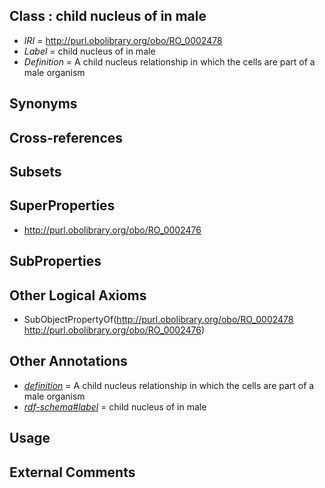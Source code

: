 
## Class : child nucleus of in male

 * *IRI* = http://purl.obolibrary.org/obo/RO_0002478
 * *Label* = child nucleus of in male
 * *Definition* = A child nucleus relationship in which the cells are part of a male organism

## Synonyms


## Cross-references


## Subsets


## SuperProperties

 * <http://purl.obolibrary.org/obo/RO_0002476>

## SubProperties


## Other Logical Axioms

 * SubObjectPropertyOf(<http://purl.obolibrary.org/obo/RO_0002478> <http://purl.obolibrary.org/obo/RO_0002476>)

## Other Annotations

 * *[definition](../../IAO/15/IAO_0000115.md)* = A child nucleus relationship in which the cells are part of a male organism
 * *[rdf-schema#label](../../el/rdf-schema#label.md)* = child nucleus of in male

## Usage


## External Comments

